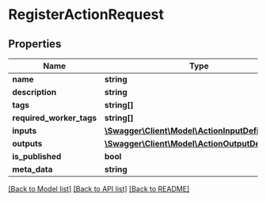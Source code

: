 # RegisterActionRequest

## Properties
Name | Type | Description | Notes
------------ | ------------- | ------------- | -------------
**name** | **string** |  | [optional] 
**description** | **string** |  | [optional] 
**tags** | **string[]** |  | [optional] 
**required_worker_tags** | **string[]** |  | [optional] 
**inputs** | [**\Swagger\Client\Model\ActionInputDefinition[]**](ActionInputDefinition.md) |  | [optional] 
**outputs** | [**\Swagger\Client\Model\ActionOutputDefinition[]**](ActionOutputDefinition.md) |  | [optional] 
**is_published** | **bool** |  | [optional] 
**meta_data** | **string** |  | [optional] 

[[Back to Model list]](../../README.md#documentation-for-models) [[Back to API list]](../../README.md#documentation-for-api-endpoints) [[Back to README]](../../README.md)

